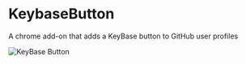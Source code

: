 KeybaseButton
=============

A chrome add-on that adds a KeyBase button to GitHub user profiles

![KeyBase Button](http://i.imgur.com/J9o1ZZW.png)
